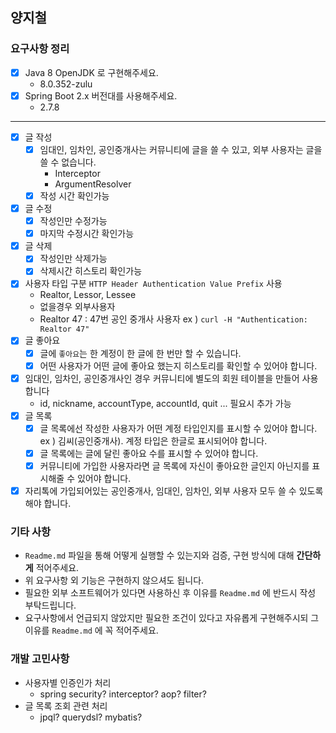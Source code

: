 양지철
---
### 요구사항 정리
- [x] Java 8 OpenJDK 로 구현해주세요.
    - 8.0.352-zulu
- [x] Spring Boot 2.x 버전대를 사용해주세요.
    - 2.7.8
---
- [x] 글 작성
  - [x] 임대인, 임차인, 공인중개사는 커뮤니티에 글을 쓸 수 있고, 외부 사용자는 글을 쓸 수 없습니다.
    - Interceptor
    - ArgumentResolver
  - [x] 작성 시간 확인가능
- [x] 글 수정
  - [x] 작성인만 수정가능
  - [x] 마지막 수정시간 확인가능
- [x] 글 삭제
  - [x] 작성인만 삭제가능
  - [x] 삭제시간 히스토리 확인가능
- [x] 사용자 타입 구분 `HTTP Header Authentication Value Prefix` 사용
  - Realtor, Lessor, Lessee
  - 없을경우 외부사용자
  - Realtor 47 : 47번 공인 중개사 사용자 ex ) `curl -H "Authentication: Realtor 47"`
- [x] 글 좋아요
  - [x] 글에 `좋아요`는 한 계정이 한 글에 한 번만 할 수 있습니다.
  - [x] 어떤 사용자가 어떤 글에 좋아요 했는지 히스토리를 확인할 수 있어야 합니다.
- [x] 임대인, 임차인, 공인중개사인 경우 커뮤니티에 별도의 회원 테이블을 만들어 사용합니다
  - id, nickname, accountType, accountId, quit ... 필요시 추가 가능
- [x] 글 목록
  - [x] 글 목록에선 작성한 사용자가 어떤 계정 타입인지를 표시할 수 있어야 합니다. ex ) 김씨(공인중개사). 계정 타입은 한글로 표시되어야 합니다.
  - [x] 글 목록에는 글에 달린 좋아요 수를 표시할 수 있어야 합니다.
  - [x] 커뮤니티에 가입한 사용자라면 글 목록에 자신이 좋아요한 글인지 아닌지를 표시해줄 수 있어야 합니다.
- [x] 자리톡에 가입되어있는 공인중개사, 임대인, 임차인, 외부 사용자 모두 쓸 수 있도록 해야 합니다.

### 기타 사항
- `Readme.md` 파일을 통해 어떻게 실행할 수 있는지와 검증, 구현 방식에 대해 **간단하게** 적어주세요.
- 위 요구사항 외 기능은 구현하지 않으셔도 됩니다.
- 필요한 외부 소프트웨어가 있다면 사용하신 후 이유를 `Readme.md` 에 반드시 작성 부탁드립니다.
- 요구사항에서 언급되지 않았지만 필요한 조건이 있다고 자유롭게 구현해주시되 그 이유를 `Readme.md` 에 꼭 적어주세요.

### 개발 고민사항
- 사용자별 인증인가 처리
  - spring security? interceptor? aop? filter?
- 글 목록 조회 관련 처리
  - jpql? querydsl? mybatis?